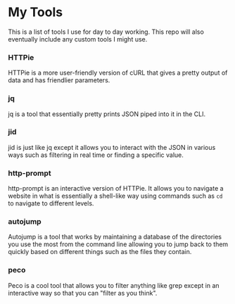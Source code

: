 # My Tools
This is a list of tools I use for day to day working. This repo will also eventually include any custom tools I might use.

### HTTPie
HTTPie is a more user-friendly version of cURL that gives a pretty output of data and has friendlier parameters.

### jq
jq is a tool that essentially pretty prints JSON piped into it in the CLI.

### jid
jid is just like jq except it allows you to interact with the JSON in various ways such as filtering in real time or finding a specific value.

### http-prompt
http-prompt is an interactive version of HTTPie. It allows you to navigate a website in what is essentially a shell-like way using commands such as `cd` to navigate to different levels.

### autojump
Autojump is a tool that works by maintaining a database of the directories you use the most from the command line allowing you to jump back to them quickly based on different things such as the files they contain.

### peco
Peco is a cool tool that allows you to filter anything like grep except in an interactive way so that you can "filter as you think".
